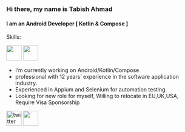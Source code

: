 ### Hi there, my name is Tabish Ahmad
#### I am an Android Developer [ Kotlin & Compose ]

Skills:

<img src='https://img.shields.io/badge/Android-3DDC84?logo=android&logoColor=white&style=for-the-badge' height='40'/> <img src='https://img.shields.io/badge/kotlin-%230095D5.svg?&style=for-the-badge&logo=kotlin&logoColor=white' height='40'/>

- I’m currently working on Android/Kotlin/Compose
- professional with 12 years’ experience in the software application industry.
- Experienced in Appium and Selenium for automation testing.
- Looking for new role for myself, Willing to relocate in EU,UK,USA, Require Visa Sponsorship


 
[<img src='https://img.shields.io/badge/twitter-%231DA1F2.svg?&style=for-the-badge&logo=twitter&logoColor=white' alt='twitter' height='40'>](https://twitter.com/tabishahmad2020)   [<img src='https://img.shields.io/badge/LinkedIn-0077B5?&style=for-the-badge&logo=instagram&logoColor=white' height='40'>](https://www.linkedin.com/in/tabish-ahmad-427a5923/)  

